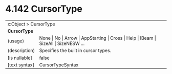 <html dir="LTR" xmlns:mshelp="http://msdn.microsoft.com/mshelp" xmlns:ddue="http://ddue.schemas.microsoft.com/authoring/2003/5" xmlns:xlink="http://www.w3.org/1999/xlink" xmlns:tool="http://www.microsoft.com/tooltip">

<body>
 <input type="hidden" id="userDataCache" class="userDataStyle">
 <input type="hidden" id="hiddenScrollOffset">
 <img id="dropDownImage" style="display:none; height:0; width:0;" src="../local/drpdown.gif">
 <img id="dropDownHoverImage" style="display:none; height:0; width:0;" src="../local/drpdown_orange.gif">
 <img id="collapseImage" style="display:none; height:0; width:0;" src="../local/collapse.gif">
 <img id="expandImage" style="display:none; height:0; width:0;" src="../local/exp.gif">
 <img id="collapseAllImage" style="display:none; height:0; width:0;" src="../local/collall.gif">
 <img id="expandAllImage" style="display:none; height:0; width:0;" src="../local/expall.gif">
 <img id="copyImage" style="display:none; height:0; width:0;" src="../local/copycode.gif">
 <img id="copyHoverImage" style="display:none; height:0; width:0;" src="../local/copycodeHighlight.gif">
 <div id="header"><h1 class="heading">4.142 CursorType</h1></div>

 <div id="mainSection">
 <div id="mainBody">
 <div id="allHistory" class="saveHistory" onsave="saveAll()" onload="loadAll()"></div>
 <p xmlns:wsd="http://wsdev.schemas.microsoft.com/authoring/2008/2" xmlns:msxsl="urn:schemas-microsoft-com:xslt" xmlns:script="urn:script" xmlns:build="urn:build">
 </p>
 <div id="sectionSection0" class="section" name="collapseableSection">
 <content xmlns="http://ddue.schemas.microsoft.com/authoring/2003/5" xmlns:wsd="http://wsdev.schemas.microsoft.com/authoring/2008/2" xmlns:msxsl="urn:schemas-microsoft-com:xslt" xmlns:script="urn:script" xmlns:build="urn:build">
 </content>
 </div>
 <div id="sectionSection1" class="section" name="collapseableSection">
 <content xmlns="http://ddue.schemas.microsoft.com/authoring/2003/5" xmlns:wsd="http://wsdev.schemas.microsoft.com/authoring/2008/2" xmlns:msxsl="urn:schemas-microsoft-com:xslt" xmlns:script="urn:script" xmlns:build="urn:build">
 <table class="ProtocolAuthoredTable" xmlns="">
 <tr><td colspan="2">
<mshelp:link keywords="c0d383e4-fcdb-4546-a06b-81c262fe2a5e" tabindex="0">x:Object</mshelp:link> &gt; <mshelp:link keywords="0832265a-d838-4f50-9dfb-2093fe1f2be3" tabindex="0">CursorType</mshelp:link> </td>
 </tr>
 <tr><td colspan="2">
 <b>CursorType</b> </td>
 </tr>
 <tr><td><div class="indent0">(usage)</div></td>
 <td><mshelp:link keywords="c3773ef1-2a73-4e18-9ab3-bc45402c152c" tabindex="0">None</mshelp:link> | <mshelp:link keywords="c3773ef1-2a73-4e18-9ab3-bc45402c152c" tabindex="0">No</mshelp:link> | <mshelp:link keywords="c3773ef1-2a73-4e18-9ab3-bc45402c152c" tabindex="0">Arrow</mshelp:link> | <mshelp:link keywords="c3773ef1-2a73-4e18-9ab3-bc45402c152c" tabindex="0">AppStarting</mshelp:link> | <mshelp:link keywords="c3773ef1-2a73-4e18-9ab3-bc45402c152c" tabindex="0">Cross</mshelp:link> | <mshelp:link keywords="c3773ef1-2a73-4e18-9ab3-bc45402c152c" tabindex="0">Help</mshelp:link> | <mshelp:link keywords="c3773ef1-2a73-4e18-9ab3-bc45402c152c" tabindex="0">IBeam</mshelp:link> | <mshelp:link keywords="c3773ef1-2a73-4e18-9ab3-bc45402c152c" tabindex="0">SizeAll</mshelp:link> | <mshelp:link keywords="c3773ef1-2a73-4e18-9ab3-bc45402c152c" tabindex="0">SizeNESW</mshelp:link> ...</td>
 </tr>
 <tr><td><div class="indent0">(description)</div></td>
 <td>Specifies the built in cursor types.</td>
 </tr>
 <tr><td><div class="indent0">[is nullable]</div></td>
 <td>false</td>
 </tr>
 <tr><td><div class="indent0">[text syntax]</div></td>
 <td><mshelp:link keywords="c3773ef1-2a73-4e18-9ab3-bc45402c152c" tabindex="0">CursorTypeSyntax</mshelp:link></td>
 </tr>
</table>
 </content>
 </div>
 <!--[if gte IE 5]>
 <tool:tip element="languageFilterToolTip" avoidmouse="false"/>
 <![endif]-->
 </div>
 <a name="feedback"></a><span></span>
 </div>
</body></html>
